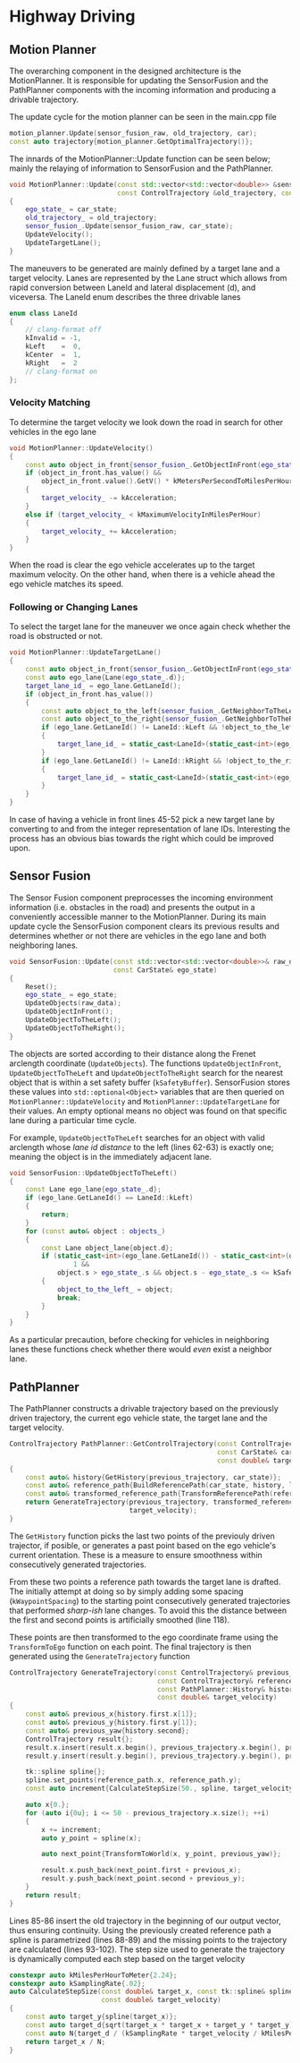 # Highway Driving
## Motion Planner
The overarching component in the designed architecture is the MotionPlanner. It is responsible for updating the
SensorFusion and the PathPlanner components with the incoming information and producing a drivable trajectory.

The update cycle for the motion planner can be seen in the main.cpp file

```C++
motion_planner.Update(sensor_fusion_raw, old_trajectory, car);
const auto trajectory{motion_planner.GetOptimalTrajectory()};
```

The innards of the MotionPlanner::Update function can be seen below; mainly the relaying of information to SensorFusion
and the PathPlanner.

```C++
void MotionPlanner::Update(const std::vector<std::vector<double>> &sensor_fusion_raw,
                           const ControlTrajectory &old_trajectory, const CarState &car_state)
{
    ego_state_ = car_state;
    old_trajectory_ = old_trajectory;
    sensor_fusion_.Update(sensor_fusion_raw, car_state);
    UpdateVelocity();
    UpdateTargetLane();
}
```

The maneuvers to be generated are mainly defined by a target lane and a target velocity. Lanes are represented by the
Lane struct which allows from rapid conversion between LaneId and lateral displacement (d), and viceversa.
The LaneId enum describes the three drivable lanes

```C++
enum class LaneId
{
    // clang-format off
    kInvalid = -1,
    kLeft    =  0,
    kCenter  =  1,
    kRight   =  2
    // clang-format on
};
```

### Velocity Matching

To determine the target velocity we look down the road in search for other vehicles in the ego lane

```C++
void MotionPlanner::UpdateVelocity()
{
    const auto object_in_front{sensor_fusion_.GetObjectInFront(ego_state_)};
    if (object_in_front.has_value() &&
        object_in_front.value().GetV() * kMetersPerSecondToMilesPerHour < target_velocity_)
    {
        target_velocity_ -= kAcceleration;
    }
    else if (target_velocity_ < kMaximumVelocityInMilesPerHour)
    {
        target_velocity_ += kAcceleration;
    }
}
```
When the road is clear the ego vehicle accelerates up to the target maximum velocity. On the other hand, when there is
a vehicle ahead the ego vehicle matches its speed.

### Following or Changing Lanes

To select the target lane for the maneuver we once again check whether the road is obstructed or not.

```C++
void MotionPlanner::UpdateTargetLane()
{
    const auto object_in_front{sensor_fusion_.GetObjectInFront(ego_state_)};
    const auto ego_lane{Lane(ego_state_.d)};
    target_lane_id_ = ego_lane.GetLaneId();
    if (object_in_front.has_value())
    {
        const auto object_to_the_left{sensor_fusion_.GetNeighborToTheLeft()};
        const auto object_to_the_right{sensor_fusion_.GetNeighborToTheRight()};
        if (ego_lane.GetLaneId() != LaneId::kLeft && !object_to_the_left)
        {
            target_lane_id_ = static_cast<LaneId>(static_cast<int>(ego_lane.GetLaneId()) - 1);
        }
        if (ego_lane.GetLaneId() != LaneId::kRight && !object_to_the_right)
        {
            target_lane_id_ = static_cast<LaneId>(static_cast<int>(ego_lane.GetLaneId()) + 1);
        }
    }
}
```

In case of having a vehicle in front lines 45-52 pick a new target lane by converting to and from the integer
representation of lane IDs. Interesting the process has an obvious bias towards the right which could be improved upon.

## Sensor Fusion
The Sensor Fusion component preprocesses the incoming environment information (i.e. obstacles in the road) and presents
the output in a conveniently accessible manner to the MotionPlanner. During its main update cycle the SensorFusion
component clears its previous results and determines whether or not there are vehicles in the ego lane and both
neighboring lanes.

```C++
void SensorFusion::Update(const std::vector<std::vector<double>>& raw_data,
                          const CarState& ego_state)
{
    Reset();
    ego_state_ = ego_state;
    UpdateObjects(raw_data);
    UpdateObjectInFront();
    UpdateObjectToTheLeft();
    UpdateObjectToTheRight();
}
```

The objects are sorted according to their distance along the Frenet arclength coordinate (`UpdateObjects`). The
functions `UpdateObjectInFront`, `UpdateObjectToTheLeft` and `UpdateObjectToTheRight` search for the nearest object that
is within a set safety buffer (`kSafetyBuffer`). SensorFusion stores these values into `std::optional<Object>` variables
that are then queried on `MotionPlanner::UpdateVelocity` and `MotionPlanner::UpdateTargetLane` for their values. An
empty optional means no object was found on that specific lane during a particular time cycle.

For example, `UpdateObjectToTheLeft` searches for an object with valid arclength whose _lane id distance_ to the left
(lines 62-63) is exactly one; meaning the object is in the immediately adjacent lane.

```C++
void SensorFusion::UpdateObjectToTheLeft()
{
    const Lane ego_lane{ego_state_.d};
    if (ego_lane.GetLaneId() == LaneId::kLeft)
    {
        return;
    }
    for (const auto& object : objects_)
    {
        const Lane object_lane{object.d};
        if (static_cast<int>(ego_lane.GetLaneId()) - static_cast<int>(object_lane.GetLaneId()) ==
                1 &&
            object.s > ego_state_.s && object.s - ego_state_.s <= kSafetyBuffer)
        {
            object_to_the_left_ = object;
            break;
        }
    }
}
```

As a particular precaution, before checking for vehicles in neighboring lanes these functions check whether there would
_even_ exist a neighbor lane.

## PathPlanner

The PathPlanner constructs a drivable trajectory based on the previously driven trajectory, the current ego vehicle
state, the target lane and the target velocity.

```C++
ControlTrajectory PathPlanner::GetControlTrajectory(const ControlTrajectory& previous_trajectory,
                                                    const CarState& car_state, const Lane& lane,
                                                    const double& target_velocity) const
{
    const auto& history{GetHistory(previous_trajectory, car_state)};
    const auto& reference_path{BuildReferencePath(car_state, history, lane)};
    const auto& transformed_reference_path{TransformReferencePath(reference_path, history)};
    return GenerateTrajectory(previous_trajectory, transformed_reference_path, history,
                              target_velocity);
}
```

The `GetHistory` function picks the last two points of the previouly driven trajector, if posible, or generates a past point
based on the ego vehicle's current orientation. These is a measure to ensure smoothness within consecutively generated
trajectories.

From these two points a reference path towards the target lane is drafted. The initially attempt at doing so by simply
adding some spacing (`kWaypointSpacing`) to the starting point consecutively generated trajectories that performed
_sharp-ish_ lane changes. To avoid this the distance between the first and second points is artificially smoothed
(line 118).

These points are then transformed to the ego coordinate frame using the `TransformToEgo` function on each point. The
final trajectory is then generated using the `GenerateTrajectory` function

```C++
ControlTrajectory GenerateTrajectory(const ControlTrajectory& previous_trajectory,
                                     const ControlTrajectory& reference_path,
                                     const PathPlanner::History& history,
                                     const double& target_velocity)
{
    const auto& previous_x{history.first.x[1]};
    const auto& previous_y{history.first.y[1]};
    const auto& previous_yaw{history.second};
    ControlTrajectory result{};
    result.x.insert(result.x.begin(), previous_trajectory.x.begin(), previous_trajectory.x.end());
    result.y.insert(result.y.begin(), previous_trajectory.y.begin(), previous_trajectory.y.end());

    tk::spline spline{};
    spline.set_points(reference_path.x, reference_path.y);
    const auto increment{CalculateStepSize(50., spline, target_velocity)};

    auto x{0.};
    for (auto i{0u}; i <= 50 - previous_trajectory.x.size(); ++i)
    {
        x += increment;
        auto y_point = spline(x);

        auto next_point{TransformToWorld(x, y_point, previous_yaw)};

        result.x.push_back(next_point.first + previous_x);
        result.y.push_back(next_point.second + previous_y);
    }
    return result;
}
```

Lines 85-86 insert the old trajectory in the beginning of our output vector, thus ensuring continuity. Using the
previously created reference path a spline is parametrized (lines 88-89) and the missing points to the trajectory
are calculated (lines 93-102). The step size used to generate the trajectory is dynamically computed each step based on
the target velocity

```C++
constexpr auto kMilesPerHourToMeter{2.24};
constexpr auto kSamplingRate{.02};
auto CalculateStepSize(const double& target_x, const tk::spline& spline,
                       const double& target_velocity)
{
    const auto target_y{spline(target_x)};
    const auto target_d{sqrt(target_x * target_x + target_y * target_y)};
    const auto N{target_d / (kSamplingRate * target_velocity / kMilesPerHourToMeter)};
    return target_x / N;
}
```
